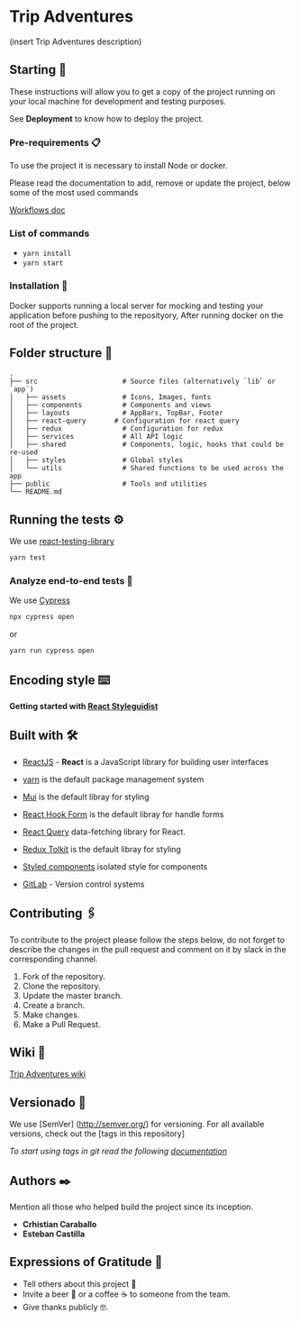 # Trip Adventures

(insert Trip Adventures description)

## Starting  🚀

These instructions will allow you to get a copy of the project running on your local machine for development and testing purposes.

See **Deployment** to know how to deploy the project.

### Pre-requirements 📋

To use the project it is necessary to install Node or docker.

Please read the documentation to add, remove or update the project, below some of the most used commands

[Workflows doc](https://docs.docker.com/)

### **List of commands**

- `yarn install`
- `yarn start`

### Installation  🔧

Docker supports running a local server for mocking and testing your application before pushing to the reposityory, After running docker on the root of the project.

## Folder structure 🦴

    .
    ├── src                     # Source files (alternatively `lib` or `app`)
    │   ├── assets              # Icons, Images, fonts
    │   ├── components          # Components and views
    │   ├── layouts             # AppBars, TopBar, Footer
    │   ├── react-query       # Configuration for react query
    │   ├── redux               # Configuration for redux
    │   ├── services            # All API logic
    │   ├── shared              # Components, logic, hooks that could be re-used
    │   ├── styles              # Global styles
    │   └── utils               # Shared functions to be used across the app
    ├── public                  # Tools and utilities
    └── README.md

## Running the tests ⚙️

We use [react-testing-library](https://testing-library.com/docs/react-testing-library/intro/)

```sh
yarn test
```

### Analyze end-to-end tests  🔩

We use [Cypress](https://docs.cypress.io/guides/overview/why-cypress)

```sh
npx cypress open
```

or

```sh
yarn run cypress open
```

## Encoding style  ⌨️

**Getting started with [React Styleguidist](./STYLEGUIDE.md)**

## Built with  🛠️

- [ReactJS](https://reactjs.org/docs/getting-started.html)  - **React** is a JavaScript library for building user interfaces

- [yarn](https://yarnpkg.com/) is the default package management system

- [Mui](https://mui.com/getting-started/usage/) is the default libray for styling

- [React Hook Form](https://react-hook-form.com/) is the default libray for handle forms

- [React Query](https://react-query.tanstack.com/overview) data-fetching library for React.

- [Redux Tolkit](https://redux-toolkit.js.org/introduction/getting-started) is the default libray for styling

- [Styled components](https://styled-components.com/docs) isolated style for components

- [GitLab](https://about.gitlab.com/) - Version control systems

## Contributing  🖇️

To contribute to the project please follow the steps below, do not forget to describe the changes in the pull request and comment on it by slack in the corresponding channel.

1. Fork of the repository.
2. Clone the repository.
3. Update the master branch.
4. Create a branch.
5. Make changes.
6. Make a Pull Request.

## Wiki  📖

[Trip Adventures wiki](https://google.com)

## Versionado  📌

We use [SemVer] (<http://semver.org/>) for versioning. For all available versions, check out the [tags in this repository]

_To start using tags in git read the following [documentation](https://www.atlassian.com/git/tutorials/inspecting-a-repository/git-tag)_

## Authors  ✒️

Mention all those who helped build the project since its inception.

- **Crhistian Caraballo**
- **Esteban Castilla**

## Expressions of Gratitude  🎁

- Tell others about this project 📢
- Invite a beer 🍺 or a coffee ☕ to someone from the team.
- Give thanks publicly 🤓.
  